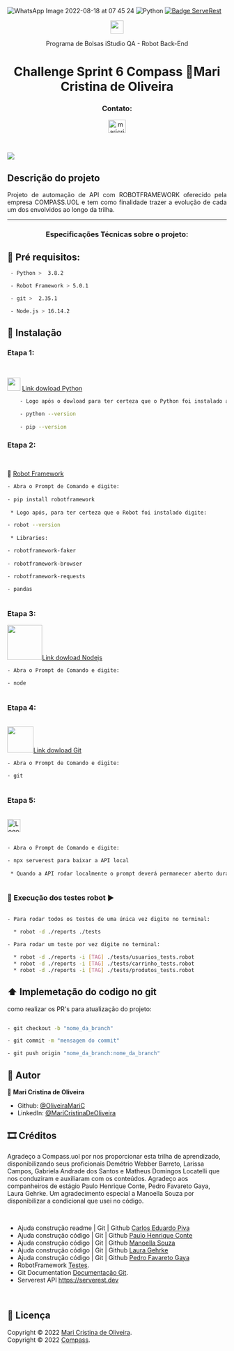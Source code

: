 ![WhatsApp Image 2022-08-18 at 07 45 24](https://user-images.githubusercontent.com/109982238/185379325-04fa7f29-f0ea-4146-a565-a7edf5680267.jpeg)
![Python](https://img.shields.io/pypi/pyversions/p) [![Badge ServeRest](https://img.shields.io/badge/API-ServeRest-green)](https://github.com/ServeRest/ServeRest/) 
               

<p align = "center"><img src="https://cdn.jsdelivr.net/gh/devicons/devicon/icons/python/python-original.svg" height = "30" width = "30" />
<p align="center">
    <p align="center">Programa de Bolsas iStudio QA - Robot Back-End <p>
     
<h1 align="center">Challenge Sprint 6 Compass 🙋Mari Cristina de Oliveira</h1>
</p>
<h3 align="center">Contato:</h3>
<p align="center">
<a href=https://www.linkedin.com/in/maricristinadeoliveira" target="blank"><img align="center" src="https://raw.githubusercontent.com/rahuldkjain/github-profile-readme-generator/master/src/images/icons/Social/linked-in-alt.svg" alt="maricristinadeoliveira" height="30" width="40" /></a>
</p>
<br>

![](https://i.imgur.com/waxVImv.png)

## Descrição do projeto 

<p align="justify">
 Projeto de automação de API com ROBOTFRAMEWORK oferecido pela empresa COMPASS.UOL e tem como finalidade trazer a evolução de cada um dos envolvidos ao longo da trilha.

***
<h3 align="center">Especificações Técnicas sobre o projeto:</h3>

## 📃​ Pré requisitos:


````sh
 - Python >  3.8.2

 - Robot Framework > 5.0.1

 - git >  2.35.1

 - Node.js > 16.14.2
````

## 📁​ Instalação 


### Etapa 1: 
<br/>

<img src="https://cdn.jsdelivr.net/gh/devicons/devicon/icons/python/python-original.svg" height = "30" width = "30" /> [Link dowload Python]( https://www.python.org/downloads/)
                                                                                                   

````sh
    - Logo após o dowload para ter certeza que o Python foi instalado abra o Prompt de Comando e digite:

    - python --version
   
    - pip --version
````


### Etapa 2: 
<br/>

🤖 [Robot Framework](https://robotframework.org/)
<br/>
                                                                                                                   
````sh
- Abra o Prompt de Comando e digite:
   
- pip install robotframework
 
 * Logo após, para ter certeza que o Robot foi instalado digite:

- robot --version
 
 * Libraries:

- robotframework-faker 
 
- robotframework-browser 

- robotframework-requests 
 
- pandas 
                                                                                                                   
````

### Etapa 3:
<img src="https://cdn.jsdelivr.net/gh/devicons/devicon/icons/nodejs/nodejs-plain-wordmark.svg" height = "80" width = "80"/>[Link dowload Nodejs](https://nodejs.org/en/download/)

````sh
- Abra o Prompt de Comando e digite:

- node
                                                                                                                         
````         

### Etapa 4:
<br/><img src="https://cdn.jsdelivr.net/gh/devicons/devicon/icons/git/git-plain-wordmark.svg" height = "60" width = "60"/>[Link dowload Git](https://git-scm.com/download/win)

````sh
- Abra o Prompt de Comando e digite:

- git
                                                                                                                   
```` 
                                                                                                                   
 ### Etapa 5:
<br/>
<img alt="Logo do ServeRest" src="https://user-images.githubusercontent.com/29241659/115161869-6a017e80-a076-11eb-9bbe-c391eff410db.png" height = "30"/>  
               
 ````sh
                                                                                                                                                     
- Abra o Prompt de Comando e digite:

- npx serverest para baixar a API local
                                                                                                                                                     
  * Quando a API rodar localmente o prompt deverá permanecer aberto durante todo o processo de testes e possíveis alterações.
                                                                                                                                                     
````
                                                                                                                                                     
### 🤖​ Execução dos testes robot ▶️ 

```sh
                                                                                                                                                     
- Para rodar todos os testes de uma única vez digite no terminal:
  
  * robot -d ./reports ./tests 

- Para rodar um teste por vez digite no terminal:

  * robot -d ./reports -i [TAG] ./tests/usuarios_tests.robot
  * robot -d ./reports -i [TAG] ./tests/carrinho_tests.robot                                                                                                             * robot -d ./reports -i [TAG] ./tests/login_tests.robot
  * robot -d ./reports -i [TAG] ./tests/produtos_tests.robot                                                                                                                 
```
                                                                                                                                                     
## ​⬆️​ Implemetação do codigo no git 

como realizar os PR's para atualização do projeto:

```sh
                                                                                                                                                     
- git checkout -b "nome_da_branch"

- git commit -m "mensagem do commit"

- git push origin "nome_da_branch:nome_da_branch"

```
                                                 
## 🙋 Autor 

🙋 **Mari Cristina de Oliveira**

* Github: [@OliveiraMariC](https://github.com/OliveiraMariC)
* LinkedIn: [@MariCristinaDeOliveira](https://www.linkedin.com/in//maricristinadeoliveira/)



## 🎞️​ Créditos

<p>Agradeço a Compass.uol por nos proporcionar esta trilha de aprendizado, disponibilizando seus proficionais Demétrio Webber Barreto, Larissa Campos, Gabriela Andrade dos Santos e Matheus Domingos Locatelli que nos conduziram e auxiliaram com os conteúdos. Agradeço aos companheiros de estágio Paulo Henrique Conte, Pedro Favareto Gaya, Laura Gehrke. Um agradecimento especial a Manoella 
Souza por disponibilizar a condicional que usei no código.<p/> <br/>

* Ajuda construção readme | Git | Github [Carlos Eduardo Piva](https://github.com/PivaCarlos)
* Ajuda construção código | Git | Github [Paulo Henrique Conte](https://github.com/phconte)
* Ajuda construção código | Git | Github [Manoella Souza](https://github.com/manoellasouza)
* Ajuda construção código | Git | Github [Laura Gehrke](https://github.com/lauraghrk)
* Ajuda construção código | Git | Github [Pedro Favareto Gaya](https://github.com/PFrek)
* RobotFramework [Testes](http://robotframework.org/).<br />
* Git Documentation [Documentação Git](https://git-scm.com/doc).<br />
* Serverest API  https://serverest.dev
<br />

## 📝 Licença

Copyright © 2022 [Mari Cristina de Oliveira](https://github.com/OliveiraMariC).<br />
Copyright © 2022 [Compass](https://compass.uol/).<br />


